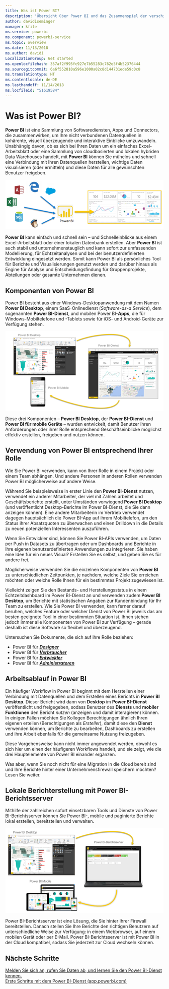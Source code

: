 ```yaml
---
title: Was ist Power BI?
description: 'Übersicht über Power BI und das Zusammenspiel der verschiedenen Komponenten: Power BI Desktop, Power BI-Dienst, mobile Power BI-Funktionen, Berichtsserver, Power BI Embedded.'
author: davidiseminger
manager: kfile
ms.service: powerbi
ms.component: powerbi-service
ms.topic: overview
ms.date: 11/13/2018
ms.author: davidi
LocalizationGroup: Get started
ms.openlocfilehash: 357af2f995fc927e7b55283c762e5f4b52376444
ms.sourcegitcommit: 6a6f552810a596e1000a02c8d144731ede59c0c8
ms.translationtype: HT
ms.contentlocale: de-DE
ms.lasthandoff: 11/14/2018
ms.locfileid: "51619584"
---
```

# <a name="what-is-power-bi"></a>Was ist Power BI?
**Power BI** ist eine Sammlung von Softwarediensten, Apps und Connectors, die zusammenwirken, um Ihre nicht verbundenen Datenquellen in kohärente, visuell überzeugende und interaktive Einblicke umzuwandeln. Unabhängig davon, ob es sich bei Ihren Daten um ein einfaches Excel-Arbeitsblatt oder eine Sammlung von cloudbasierten und lokalen hybriden Data Warehouses handelt, mit **Power BI** können Sie mühelos und schnell eine Verbindung mit Ihren Datenquellen herstellen, wichtige Daten visualisieren (oder ermitteln) und diese Daten für alle gewünschten Benutzer freigeben.

![Abbildung der Eingabequellen für Power BI](media/power-bi-overview/power-bi-input-new.png)

**Power BI** kann einfach und schnell sein – und Schnelleinblicke aus einem Excel-Arbeitsblatt oder einer lokalen Datenbank erstellen. Aber **Power BI** ist auch stabil und unternehmenstauglich und kann sofort zur umfassenden Modellierung, für Echtzeitanalysen und bei der benutzerdefinierten Entwicklung eingesetzt werden. Somit kann Power BI als persönliches Tool für Berichte und Visualisierungen genutzt werden und darüber hinaus als Engine für Analyse und Entscheidungsfindung für Gruppenprojekte, Abteilungen oder gesamte Unternehmen dienen.

## <a name="the-parts-of-power-bi"></a>Komponenten von Power BI
Power BI besteht aus einer Windows-Desktopanwendung mit dem Namen **Power BI Desktop**, einem SaaS-Onlinedienst (*Software-as-a Service*), dem sogenannten **Power BI-Dienst**, und mobilen Power BI-**Apps**, die für Windows-Mobiltelefone und -Tablets sowie für iOS- und Android-Geräte zur Verfügung stehen.

![Power BI Desktop, Dienst, mobil](media/power-bi-overview/power-bi-blocks.png)

Diese drei Komponenten – **Power BI Desktop**, der **Power BI-Dienst** und **Power BI für mobile Geräte** – wurden entwickelt, damit Benutzer ihren Anforderungen oder ihrer Rolle entsprechend Geschäftseinblicke möglichst effektiv erstellen, freigeben und nutzen können.

## <a name="how-power-bi-matches-your-role"></a>Verwendung von Power BI entsprechend Ihrer Rolle
Wie Sie Power BI verwenden, kann von Ihrer Rolle in einem Projekt oder einem Team abhängen. Und andere Personen in anderen Rollen verwenden Power BI möglicherweise auf andere Weise.

Während Sie beispielsweise in erster Linie den **Power BI-Dienst** nutzen, verwendet ein anderer Mitarbeiter, der viel mit Zahlen arbeitet und Geschäftsberichte erstellt, unter Umständen vorwiegend **Power BI Desktop** (und veröffentlicht Desktop-Berichte im Power BI-Dienst, die Sie dann anzeigen können). Eine andere Mitarbeiterin im Vertrieb verwendet dagegen hauptsächlich die Power BI-App auf ihrem Mobiltelefon, um den Status ihrer Absatzquoten zu überwachen und einen Drilldown in die Details zu neuen potenziellen Interessenten auszuführen.

Wenn Sie Entwickler sind, können Sie Power BI-APIs verwenden, um Daten per Push in Datasets zu übertragen oder um Dashboards und Berichte in Ihre eigenen benutzerdefinierten Anwendungen zu integrieren. Sie haben eine Idee für ein neues Visual? Erstellen Sie es selbst, und geben Sie es für andere frei.  

Möglicherweise verwenden Sie die einzelnen Komponenten von **Power BI** zu unterschiedlichen Zeitpunkten, je nachdem, welche Ziele Sie erreichen möchten oder welche Rolle Ihnen für ein bestimmtes Projekt zugewiesen ist.

Vielleicht zeigen Sie den Bestands- und Herstellungsstatus in einem Echtzeitdashboard im Power BI-Dienst an und verwenden zudem **Power BI Desktop**, um Berichte mit statistischen Angaben zur Kundenbindung für Ihr Team zu erstellen. Wie Sie Power BI verwenden, kann ferner darauf beruhen, welches Feature oder welcher Dienst von Power BI jeweils das am besten geeignete Tool in einer bestimmten Situation ist. Ihnen stehen jedoch immer alle Komponenten von Power BI zur Verfügung – gerade deshalb ist diese Software so flexibel und überzeugend.

Untersuchen Sie Dokumente, die sich auf ihre Rolle beziehen:
- Power BI für [***Designer***](desktop-what-is-desktop.md)
- Power BI für [***Verbraucher***](consumer/end-user-consumer.md)
- Power BI für [***Entwickler***](developer/what-can-you-do.md)
- Power BI für [***Administratoren***](service-admin-administering-power-bi-in-your-organization.md)

## <a name="the-flow-of-work-in-power-bi"></a>Arbeitsablauf in Power BI
Ein häufiger Workflow in Power BI beginnt mit dem Herstellen einer Verbindung mit Datenquellen und dem Erstellen eines Berichts in **Power BI Desktop**. Dieser Bericht wird dann von **Desktop** im **Power BI-Dienst** veröffentlicht und freigegeben, sodass Benutzer des **Diensts** und **mobiler Funktionen** den Bericht *nutzen* (anzeigen und damit interagieren) können.
In einigen Fällen möchten Sie Kollegen Berechtigungen ähnlich Ihren eigenen erteilen (Berechtigungen als *Ersteller*), damit diese den **Dienst** verwenden können, um Berichte zu bearbeiten, Dashboards zu erstellen und ihre Arbeit ebenfalls für die gemeinsame Nutzung freizugeben.

Diese Vorgehensweise kann nicht immer angewendet werden, obwohl es sich hier um einen der häufigeren Workflows handelt, und sie zeigt, wie die drei Hauptelemente von Power BI einander ergänzen.

Was aber, wenn Sie noch nicht für eine Migration in die Cloud bereit sind und Ihre Berichte hinter einer Unternehmensfirewall speichern möchten?  Lesen Sie weiter.

## <a name="on-premises-reporting-with-power-bi-report-server"></a>Lokale Berichterstellung mit Power BI-Berichtsserver
Mithilfe der zahlreichen sofort einsetzbaren Tools und Dienste von Power BI-Berichtsserver können Sie Power BI-, mobile und paginierte Berichte lokal erstellen, bereitstellen und verwalten.

![Abbildung der lokalen Tools](media/power-bi-overview/power-bi-report-server2.png)

Power BI-Berichtsserver ist eine Lösung, die Sie hinter Ihrer Firewall bereitstellen. Danach stellen Sie Ihre Berichte den richtigen Benutzern auf unterschiedliche Weise zur Verfügung: in einem Webbrowser, auf einem mobilen Gerät oder per E-Mail. Power BI-Berichtsserver ist mit Power BI in der Cloud kompatibel, sodass Sie jederzeit zur Cloud wechseln können.

## <a name="next-steps"></a>Nächste Schritte
[Melden Sie sich an, rufen Sie Daten ab, und lernen Sie den Power BI-Dienst kennen.](service-the-new-power-bi-experience.md)   
[Erste Schritte mit dem Power BI-Dienst (app.powerbi.com)](service-get-started.md)
